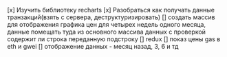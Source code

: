 [x] Изучить библиотеку recharts
[x] Разобраться как получать данные транзакций(взять с сервера, деструктуризировать)
[] создать массив для отображения графика цен для четырех недель одного месяца, данные помещать туда из основного массива данных с проверкой содержит ли строка переданную подстроку
[] redux
[] показ цены gas в eth и gwei
[] отображение данных - месяц назад, 3, 6 и тд
